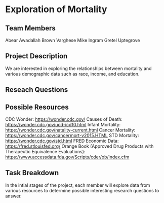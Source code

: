 # Exploration of Mortality

## Team Members
Abear Awadallah
Brown Varghese
Mike Ingram
Gretel Uptegrove

## Project Description
We are interested in exploring the relationships between mortality and various demographic data such as race, income, and education.

## Reseach Questions

## Possible Resources

CDC Wonder: https://wonder.cdc.gov/
Causes of Death: https://wonder.cdc.gov/ucd-icd10.html
Infant Mortality: https://wonder.cdc.gov/natality-current.html
Cancer Mortality: https://wonder.cdc.gov/cancermort-v2015.HTML
STD Mortality: https://wonder.cdc.gov/std.html
FRED Economic Data: https://fred.stlouisfed.org/
Orange Book (Approved Drug Products with Therapeutic Equivalence Evaluations): https://www.accessdata.fda.gov/Scripts/cder/ob/index.cfm

## Task Breakdown
In the intial stages of the project, each member will explore data from various resources to determine possible interesting research questions to answer.